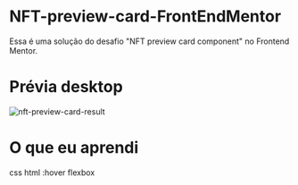 # NFT-preview-card-FrontEndMentor
Essa é uma solução do desafio "NFT preview card component" no Frontend Mentor.

# Prévia desktop

![nft-preview-card-result](https://user-images.githubusercontent.com/70697794/149194530-45ee21ec-809d-4931-855c-b1af764fc659.png)


# O que eu aprendi
css
html
:hover
flexbox
